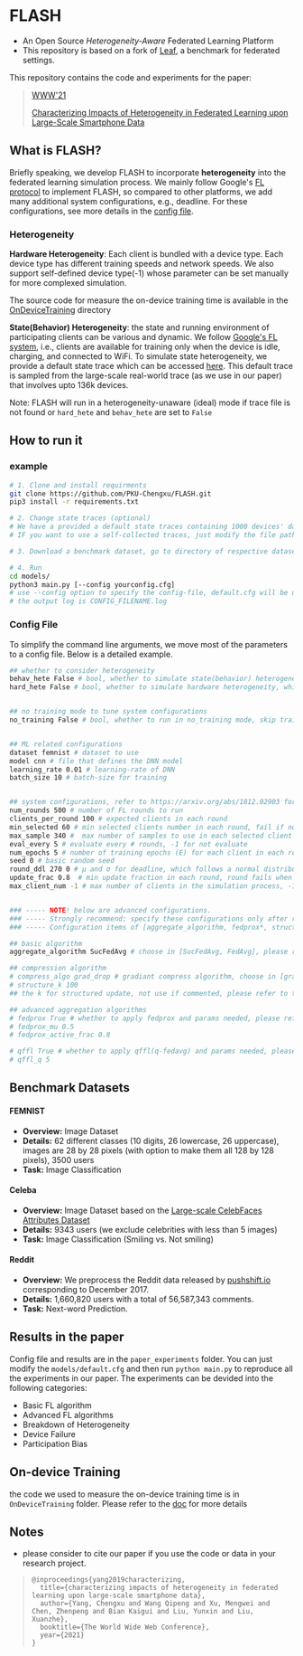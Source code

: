 # FLASH

- An Open Source *Heterogeneity-Aware* Federated Learning Platform
- This repository is based on a fork of [Leaf](https://leaf.cmu.edu/), a benchmark for federated settings.

This repository contains the code and experiments for the paper:

>  [WWW'21](https://www2021.thewebconf.org/)
>
> [Characterizing Impacts of Heterogeneity in Federated Learning upon Large-Scale Smartphone Data]()

## What is FLASH?

Briefly speaking, we develop FLASH to incorporate **heterogeneity** into the federated learning simulation process. We mainly follow Google's [FL protocol](https://arxiv.org/pdf/1902.01046.pdf) to implement FLASH, so compared to other platforms, we add many additional system configurations, e.g., deadline. For these configurations, see more details in the [config file](#config).

### Heterogeneity

**Hardware Heterogeneity**: Each client is bundled with a device type. Each device type has different training speeds and network speeds. We also support self-defined device type(-1) whose parameter can be set manually for more complexed simulation. 

The source code for measure the on-device training time is available in the [OnDeviceTraining](https://github.com/www21submission/flash/tree/master/OnDeviceTraining) directory

**State(Behavior) Heterogeneity**: the state and running environment of participating clients can be various and dynamic. We follow [Google's FL system](https://arxiv.org/pdf/1902.01046.pdf), i.e., clients are available for training only when the device is idle, charging, and connected to WiFi. To simulate state heterogeneity, we provide a default state trace which can be accessed [here](./data/state_traces.json). This default trace is sampled from the large-scale real-world trace (as we use in our paper) that involves upto 136k devices.

Note: FLASH will run in a heterogeneity-unaware (ideal) mode if trace file is not found or `hard_hete` and `behav_hete` are set to `False`



## How to run it

### example

```bash
# 1. Clone and install requirments
git clone https://github.com/PKU-Chengxu/FLASH.git
pip3 install -r requirements.txt

# 2. Change state traces (optional)
# We have a provided a default state traces containing 1000 devices' data, located at the ./data/ dir. 
# IF you want to use a self-collected traces, just modify the file path in [models/client.py](models/client.py), i.e. with open('/path/to/state_traces.json', 'r', encoding='utf-8') as f: 

# 3. Download a benchmark dataset, go to directory of respective dataset `data/$DATASET` for instructions on generating the benchmark dataset

# 4. Run
cd models/
python3 main.py [--config yourconfig.cfg]
# use --config option to specify the config-file, default.cfg will be used if not specified
# the output log is CONFIG_FILENAME.log
```

<h3 id="config">Config File</h3>
To simplify the command line arguments, we move most of the parameters to a <span id="jump">config file</span>. Below is a detailed example.

```bash
## whether to consider heterogeneity
behav_hete False # bool, whether to simulate state(behavior) heterogeneity
hard_hete False # bool, whether to simulate hardware heterogeneity, which contains differential on-device training time and network speed


## no training mode to tune system configurations
no_training False # bool, whether to run in no_training mode, skip training process if True


## ML related configurations
dataset femnist # dataset to use
model cnn # file that defines the DNN model
learning_rate 0.01 # learning-rate of DNN
batch_size 10 # batch-size for training 


## system configurations, refer to https://arxiv.org/abs/1812.02903 for more details
num_rounds 500 # number of FL rounds to run
clients_per_round 100 # expected clients in each round
min_selected 60 # min selected clients number in each round, fail if not satisfied
max_sample 340 #  max number of samples to use in each selected client
eval_every 5 # evaluate every # rounds, -1 for not evaluate
num_epochs 5 # number of training epochs (E) for each client in each round
seed 0 # basic random seed
round_ddl 270 0 # μ and σ for deadline, which follows a normal distribution
update_frac 0.8  # min update fraction in each round, round fails when fraction of clients that successfully upload their is not less than "update_frac"
max_client_num -1 # max number of clients in the simulation process, -1 for infinite


### ----- NOTE! below are advanced configurations. 
### ----- Strongly recommend: specify these configurations only after reading the source code. 
### ----- Configuration items of [aggregate_algorithm, fedprox*, structure_k, qffl*] are mutually-exclusive 

## basic algorithm
aggregate_algorithm SucFedAvg # choose in [SucFedAvg, FedAvg], please refer to models/server.py for more details. In the configuration file, SucFedAvg refers to the "FedAvg" algorithm described in https://arxiv.org/pdf/1602.05629.pdf

## compression algorithm
# compress_algo grad_drop # gradiant compress algorithm, choose in [grad_drop, sign_sgd], not use if commented
# structure_k 100
## the k for structured update, not use if commented, please refer to the arxiv for more 

## advanced aggregation algorithms
# fedprox True # whether to apply fedprox and params needed, please refer to the sysml'20 (https://arxiv.org/pdf/1812.06127.pdf) for more details
# fedprox_mu 0.5
# fedprox_active_frac 0.8

# qffl True # whether to apply qffl(q-fedavg) and params needed, please refer to the ICLR'20 (https://arxiv.org/pdf/1905.10497.pdf) for more
# qffl_q 5
```


## Benchmark Datasets

#### FEMNIST

- **Overview:** Image Dataset
- **Details:** 62 different classes (10 digits, 26 lowercase, 26 uppercase), images are 28 by 28 pixels (with option to make them all 128 by 128 pixels), 3500 users
- **Task:** Image Classification



#### Celeba

- **Overview:** Image Dataset based on the [Large-scale CelebFaces Attributes Dataset](http://mmlab.ie.cuhk.edu.hk/projects/CelebA.html)
- **Details:** 9343 users (we exclude celebrities with less than 5 images)
- **Task:** Image Classification (Smiling vs. Not smiling)



#### Reddit

- **Overview:** We preprocess the Reddit data released by [pushshift.io](https://files.pushshift.io/reddit/) corresponding to December 2017.
- **Details:** 1,660,820 users with a total of 56,587,343 comments. 
- **Task:** Next-word Prediction.



## Results in the paper

Config file and results are in the `paper_experiments` folder. You can just modify the `models/default.cfg` and then run `python main.py` to reproduce all the experiments in our paper. The experiments can be devided into the following categories:

- Basic FL algorithm
- Advanced FL algorithms
- Breakdown of Heterogeneity
- Device Failure
- Participation Bias



## On-device Training

the code we used to measure the on-device training time is in `OnDeviceTraining` folder. Please refer to the [doc](OnDeviceTraining/README.md) for more details



## Notes

- please consider to cite our paper if you use the code or data in your research project.


> ```
> @inproceedings{yang2019characterizing,
>   title={characterizing impacts of heterogeneity in federated learning upon large-scale smartphone data},
>   author={Yang, Chengxu and Wang Qipeng and Xu, Mengwei and Chen, Zhenpeng and Bian Kaigui and Liu, Yunxin and Liu, Xuanzhe},
>   booktitle={The World Wide Web Conference},
>   year={2021}
> }
> ```
